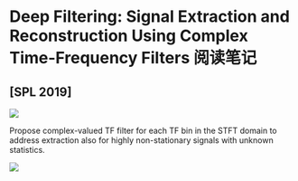 # Deep Filtering: Signal Extraction and Reconstruction Using Complex Time-Frequency Filters 阅读笔记

## [SPL 2019]
![](https://tva1.sinaimg.cn/large/008vxvgGly1h90vb1hpxbj31q80ak76q.jpg)

Propose complex-valued TF filter for each TF bin in the STFT domain to address extraction also for highly non-stationary signals with unknown statistics.

![](https://tva1.sinaimg.cn/large/008vxvgGly1h90vjwju78j30va0u0jvm.jpg)
